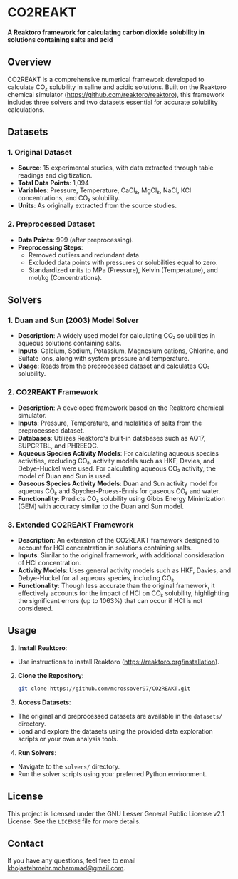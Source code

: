 # CO2REAKT

**A Reaktoro framework for calculating carbon dioxide solubility in solutions containing salts and acid**

## Overview

CO2REAKT is a comprehensive numerical framework developed to calculate CO₂ solubility in saline and acidic solutions. Built on the Reaktoro chemical simulator (https://github.com/reaktoro/reaktoro), this framework includes three solvers and two datasets essential for accurate solubility calculations.

## Datasets

### 1. Original Dataset
- **Source**: 15 experimental studies, with data extracted through table readings and digitization.
- **Total Data Points**: 1,094
- **Variables**: Pressure, Temperature, CaCl₂, MgCl₂, NaCl, KCl concentrations, and CO₂ solubility.
- **Units**: As originally extracted from the source studies.

### 2. Preprocessed Dataset
- **Data Points**: 999 (after preprocessing).
- **Preprocessing Steps**:
  - Removed outliers and redundant data.
  - Excluded data points with pressures or solubilities equal to zero.
  - Standardized units to MPa (Pressure), Kelvin (Temperature), and mol/kg (Concentrations).

## Solvers

### 1. Duan and Sun (2003) Model Solver
- **Description**: A widely used model for calculating CO₂ solubilities in aqueous solutions containing salts.
- **Inputs**: Calcium, Sodium, Potassium, Magnesium cations, Chlorine, and Sulfate ions, along with system pressure and temperature.
- **Usage**: Reads from the preprocessed dataset and calculates CO₂ solubility.

### 2. CO2REAKT Framework
- **Description**: A developed framework based on the Reaktoro chemical simulator.
- **Inputs**: Pressure, Temperature, and molalities of salts from the preprocessed dataset.
- **Databases**: Utilizes Reaktoro's built-in databases such as AQ17, SUPCRTBL, and PHREEQC.
- **Aqueous Species Activity Models**: For calculating aqueous species activities, excluding CO₂, activity models such as HKF, Davies, and Debye-Huckel were used. For calculating aqueous CO₂ activity, the model of Duan and Sun is used.
- **Gaseous Species Activity Models**: Duan and Sun activity model for aqueous CO₂ and Spycher-Pruess-Ennis for gaseous CO₂ and water.
- **Functionality**: Predicts CO₂ solubility using Gibbs Energy Minimization (GEM) with accuracy similar to the Duan and Sun model.

### 3. Extended CO2REAKT Framework
- **Description**: An extension of the CO2REAKT framework designed to account for HCl concentration in solutions containing salts.
- **Inputs**: Similar to the original framework, with additional consideration of HCl concentration.
- **Activity Models**: Uses general activity models such as HKF, Davies, and Debye-Huckel for all aqueous species, including CO₂.
- **Functionality**: Though less accurate than the original framework, it effectively accounts for the impact of HCl on CO₂ solubility, highlighting the significant errors (up to 1063%) that can occur if HCl is not considered.

## Usage

1. **Install Reaktoro**:
- Use instructions to install Reaktoro (https://reaktoro.org/installation).

2. **Clone the Repository**:
   ```bash
   git clone https://github.com/mcrossover97/CO2REAKT.git

3. **Access Datasets**:
- The original and preprocessed datasets are available in the `datasets/` directory.
- Load and explore the datasets using the provided data exploration scripts or your own analysis tools.

4. **Run Solvers**:
- Navigate to the `solvers/` directory.
- Run the solver scripts using your preferred Python environment.

## License

This project is licensed under the GNU Lesser General Public License v2.1 License. See the `LICENSE` file for more details.

## Contact

If you have any questions, feel free to email [khojastehmehr.mohammad@gmail.com](mailto:khojatehmehr.mohammad@gmail.com).
